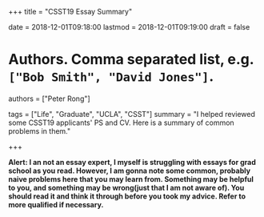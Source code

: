 +++
title = "CSST19 Essay Summary"

date = 2018-12-01T09:18:00
lastmod = 2018-12-01T09:19:00
draft = false

# Authors. Comma separated list, e.g. `["Bob Smith", "David Jones"]`.
authors = ["Peter Rong"]

tags = ["Life", "Graduate", "UCLA", "CSST"]
summary = "I helped reviewed some CSST19 applicants' PS and CV. Here is a summary of common problems in them."

+++

**Alert: I an not an essay expert, I myself is struggling with essays for grad school as you read. 
However, I am gonna note some common, probably naive problems here that you may learn from.
Something may be helpful to you, and something may be wrong(just that I am not aware of).
You should read it and think it through before you took my advice. 
Refer to more qualified if necessary.**

